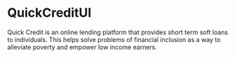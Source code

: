 # QuickCreditUI
Quick Credit is an online lending platform that provides short term soft loans to individuals. This helps solve problems of financial inclusion as a way to alleviate poverty and empower low income earners.